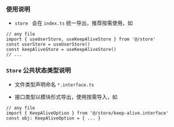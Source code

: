 ### 使用说明

- `store ` 会在 `index.ts` 统一导出，推荐按需使用，如

```
// any file
import { useUserStore, useKeepAliveStore } from '@/store'
const userStore = useUserStore()
const keepAliveStore = useKeepAliveStore()
// ...
```

### `Store` 公共状态类型说明

- 文件类型声明命名 `*.interface.ts`

- 接口类型以模块形式导出，使用按需导入，如

```
// any file
import { KeepAliveOption } from '@/store/keep-alive.interface'
const obj: KeepAliveOption = { ... }
```